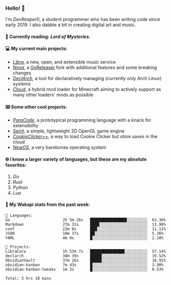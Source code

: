 ### Hello! 👋

I'm _DevReaper0_, a student programmer who has been writing code since early 2019. I also dabble a bit in creating digital art and music.

#### 📖 Currently reading: *Lord of Mysteries*.

#### 💻 My current main projects:

-   _[Libra](https://github.com/LibraMusic)_, a new, open, and extensible music service
-   _[Nova](https://github.com/LibraMusic/Nova)_, a [GoReleaser](https://github.com/goreleaser/goreleaser) fork with additional features and some breaking changes
-   _[DeclArch](https://github.com/DevReaper0/declarch)_, a tool for declaratively managing (currently only Arch Linux) systems
-   _[Cloud](https://github.com/CloudLoaderMC/CloudLoader)_, a hybrid mod loader for Minecraft aiming to actively support as many other loaders' mods as possible

#### ⌨️ Some other cool projects:

-   _[ParaCode](https://github.com/ParaCodeLang/ParaCode)_, a prototypical programming language with a knack for extensibility
-   _[Spirit](https://gitlab.com/DevReaper0/SpiritEngine)_, a simple, lightweight 2D OpenGL game engine
-   _[CookieClicker++](https://github.com/DevReaper0/CookieClickerPlusPlus)_, a way to load Cookie Clicker but store saves in the cloud
-   _[NewOS](https://github.com/DevReaper0/NewOS)_, a very barebones operating system

#### 🌐 I know a larger variety of languages, but these are my absolute favorites:

1. _Go_
2. _Rust_
3. _Python_
4. _Lua_

#### 📡 My Wakapi stats from the past week:

```text
💾 Languages:
Go                       2h 5m 26s   ████████████████░░░░░░░░░  63.36%
Markdown                 27m 31s     ████░░░░░░░░░░░░░░░░░░░░░  13.90%
conf                     22m 0s      ███░░░░░░░░░░░░░░░░░░░░░░  11.11%
JSON                     10m 37s     ██░░░░░░░░░░░░░░░░░░░░░░░  5.36%
YAML                     4m 9s       █░░░░░░░░░░░░░░░░░░░░░░░░  2.10%

💼 Projects:
LibraCore                1h 53m 7s   ███████████████░░░░░░░░░░  57.14%
declarch                 38m 39s     █████░░░░░░░░░░░░░░░░░░░░  19.52%
ObsidianVault            37m 26s     █████░░░░░░░░░░░░░░░░░░░░  18.91%
obsidian-kanban          7m 43s      █░░░░░░░░░░░░░░░░░░░░░░░░  3.90%
obsidian-kanban-tweaks   1m 3s       █░░░░░░░░░░░░░░░░░░░░░░░░  0.53%

Total: 3 hrs 18 mins
```

